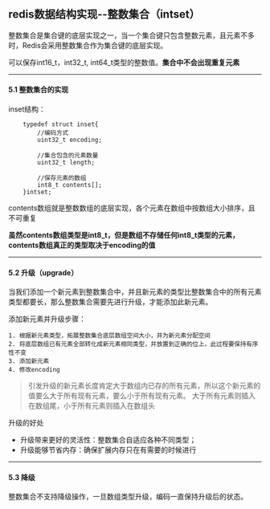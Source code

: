 ## redis数据结构实现--整数集合（intset）

整数集合是集合键的底层实现之一，当一个集合键只包含整数元素，且元素不多时，Redis会采用整数集合作为集合键的底层实现。

可以保存int16_t，int32_t, int64_t类型的整数值。**集合中不会出现重复元素**

----
#### 5.1 整数集合的实现
inset结构：
```
    typedef struct inset{
        //编码方式
        uint32_t encoding;
        
        //集合包含的元素数量
        uint32_t length;
        
        //保存元素的数组
        int8_t contents[];
    }intset;
```
contents数组就是整数数组的底层实现，各个元素在数组中按数组大小排序，且不可重复

**虽然contents数组类型是int8_t，但是数组不存储任何int8_t类型的元素，contents数组真正的类型取决于encoding的值**

----
#### 5.2 升级（upgrade）
当我们添加一个新元素到整数集合中，并且新元素的类型比整数集合中的所有元素类型都要长，那么整数集合需要先进行升级，才能添加此新元素。

添加新元素并升级步骤：

    1. 根据新元素类型，拓展整数集合底层数组空间大小，并为新元素分配空间
    2. 将底层数组已有元素全部转化成新元素相同类型，并放置到正确的位上，此过程要保持有序性不变
    3. 添加新元素
    4. 修改encoding
    
>引发升级的新元素长度肯定大于数组内已存的所有元素，所以这个新元素的值要么大于所有现有元素，要么小于所有现有元素。
>大于所有元素则插入在数组尾，小于所有元素则插入在数组头

升级的好处
* 升级带来更好的灵活性：整数集合自适应各种不同类型；
* 升级能够节省内存：确保扩展内存只在有需要的时候进行

----

#### 5.3 降级
整数集合不支持降级操作，一旦数组类型升级，编码一直保持升级后的状态。
